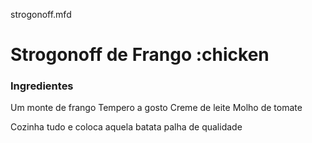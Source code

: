 strogonoff.mfd

# Strogonoff de Frango :chicken

### Ingredientes

Um monte de frango
Tempero a gosto
Creme de leite
Molho de tomate

Cozinha tudo e coloca aquela batata palha de qualidade

